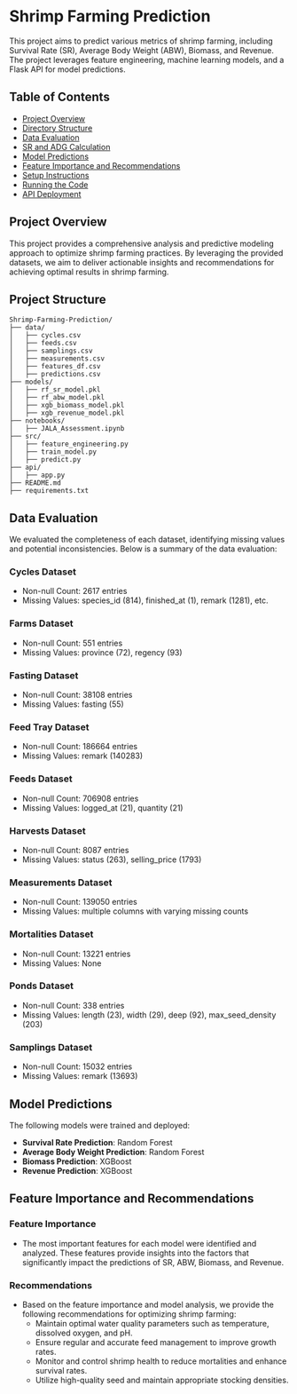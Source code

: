 # Shrimp Farming Prediction

This project aims to predict various metrics of shrimp farming, including Survival Rate (SR), Average Body Weight (ABW), Biomass, and Revenue. The project leverages feature engineering, machine learning models, and a Flask API for model predictions.

## Table of Contents

- [Project Overview](#project-overview)
- [Directory Structure](#directory-structure)
- [Data Evaluation](#data-evaluation)
- [SR and ADG Calculation](#sr-and-adg-calculation)
- [Model Predictions](#model-predictions)
- [Feature Importance and Recommendations](#feature-importance-and-recommendations)
- [Setup Instructions](#setup-instructions)
- [Running the Code](#running-the-code)
- [API Deployment](#api-deployment)

## Project Overview

This project provides a comprehensive analysis and predictive modeling approach to optimize shrimp farming practices. By leveraging the provided datasets, we aim to deliver actionable insights and recommendations for achieving optimal results in shrimp farming.


## Project Structure

```plaintext
Shrimp-Farming-Prediction/
├── data/
│   ├── cycles.csv
│   ├── feeds.csv
│   ├── samplings.csv
│   ├── measurements.csv
│   ├── features_df.csv
│   ├── predictions.csv
├── models/
│   ├── rf_sr_model.pkl
│   ├── rf_abw_model.pkl
│   ├── xgb_biomass_model.pkl
│   ├── xgb_revenue_model.pkl
├── notebooks/
│   ├── JALA_Assessment.ipynb
├── src/
│   ├── feature_engineering.py
│   ├── train_model.py
│   ├── predict.py
├── api/
│   ├── app.py
├── README.md
├── requirements.txt

```
## Data Evaluation

We evaluated the completeness of each dataset, identifying missing values and potential inconsistencies. Below is a summary of the data evaluation:

### Cycles Dataset
- Non-null Count: 2617 entries
- Missing Values: species_id (814), finished_at (1), remark (1281), etc.

### Farms Dataset
- Non-null Count: 551 entries
- Missing Values: province (72), regency (93)

### Fasting Dataset
- Non-null Count: 38108 entries
- Missing Values: fasting (55)

### Feed Tray Dataset
- Non-null Count: 186664 entries
- Missing Values: remark (140283)

### Feeds Dataset
- Non-null Count: 706908 entries
- Missing Values: logged_at (21), quantity (21)

### Harvests Dataset
- Non-null Count: 8087 entries
- Missing Values: status (263), selling_price (1793)

### Measurements Dataset
- Non-null Count: 139050 entries
- Missing Values: multiple columns with varying missing counts

### Mortalities Dataset
- Non-null Count: 13221 entries
- Missing Values: None

### Ponds Dataset
- Non-null Count: 338 entries
- Missing Values: length (23), width (29), deep (92), max_seed_density (203)

### Samplings Dataset
- Non-null Count: 15032 entries
- Missing Values: remark (13693)

## Model Predictions

The following models were trained and deployed:

- **Survival Rate Prediction**: Random Forest
- **Average Body Weight Prediction**: Random Forest
- **Biomass Prediction**: XGBoost
- **Revenue Prediction**: XGBoost

## Feature Importance and Recommendations

### Feature Importance
- The most important features for each model were identified and analyzed. These features provide insights into the factors that significantly impact the predictions of SR, ABW, Biomass, and Revenue.

### Recommendations
- Based on the feature importance and model analysis, we provide the following recommendations for optimizing shrimp farming:
  - Maintain optimal water quality parameters such as temperature, dissolved oxygen, and pH.
  - Ensure regular and accurate feed management to improve growth rates.
  - Monitor and control shrimp health to reduce mortalities and enhance survival rates.
  - Utilize high-quality seed and maintain appropriate stocking densities.
